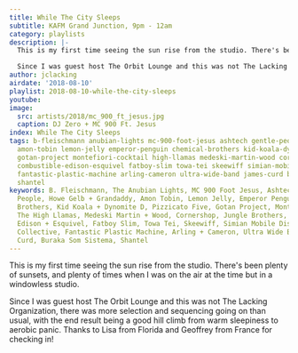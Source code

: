 ```yaml
---
title: While The City Sleeps
subtitle: KAFM Grand Junction, 9pm - 12am
category: playlists
description: |-
  This is my first time seeing the sun rise from the studio. There's been plenty of sunsets, and plenty of times when I was on the air at the time but in a windowless studio.

  Since I was guest host The Orbit Lounge and this was not The Lacking Organization, there was more selection and sequencing going on than usual, with the end result being a good hill climb from warm sleepiness to aerobic panic. Thanks to Lisa from Florida and Geoffrey from France for checking in!
author: jclacking
airdate: '2018-08-10'
playlist: 2018-08-10-while-the-city-sleeps
youtube: 
image:
  src: artists/2018/mc_900_ft_jesus.jpg
  caption: DJ Zero + MC 900 Ft. Jesus
index: While The City Sleeps
tags: b-fleischmann anubian-lights mc-900-foot-jesus ashtech gentle-people howe-gelb-grandaddy
  amon-tobin lemon-jelly emperor-penguin chemical-brothers kid-koala-dynomite-d pizzicato-five
  gotan-project montefiori-cocktail high-llamas medeski-martin-wood cornershop jungle-brothers
  combustible-edison-esquivel fatboy-slim towa-tei skeewiff simian-mobile-disco nortec-collective
  fantastic-plastic-machine arling-cameron ultra-wide-band james-curd buraka-som-sistema
  shantel
keywords: B. Fleischmann, The Anubian Lights, MC 900 Foot Jesus, Ashtech, The Gentle
  People, Howe Gelb + Grandaddy, Amon Tobin, Lemon Jelly, Emperor Penguin, Chemical
  Brothers, Kid Koala + Dynomite D, Pizzicato Five, Gotan Project, Montefiori Cocktail,
  The High Llamas, Medeski Martin + Wood, Cornershop, Jungle Brothers, Combustible
  Edison + Esquivel, Fatboy Slim, Towa Tei, Skeewiff, Simian Mobile Disco, Nortec
  Collective, Fantastic Plastic Machine, Arling + Cameron, Ultra Wide Band, James
  Curd, Buraka Som Sistema, Shantel
---
```

This is my first time seeing the sun rise from the studio. There's been plenty of sunsets, and plenty of times when I was on the air at the time but in a windowless studio.

Since I was guest host The Orbit Lounge and this was not The Lacking Organization, there was more selection and sequencing going on than usual, with the end result being a good hill climb from warm sleepiness to aerobic panic. Thanks to Lisa from Florida and Geoffrey from France for checking in!
